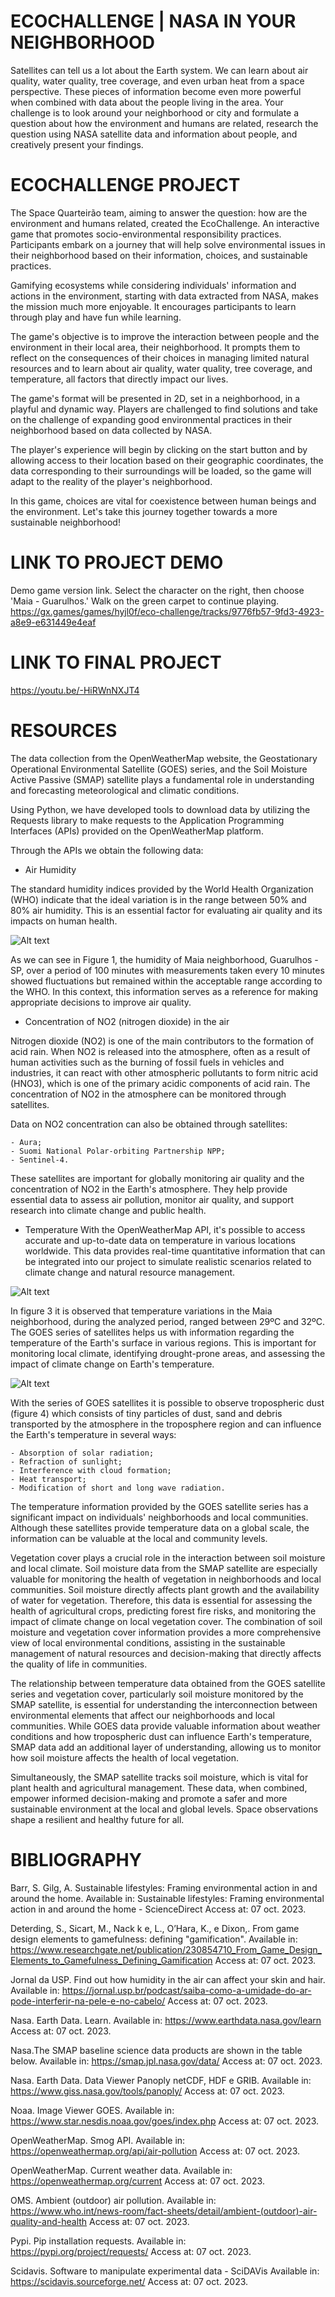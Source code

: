 # ECOCHALLENGE | NASA IN YOUR NEIGHBORHOOD
Satellites can tell us a lot about the Earth system. We can learn about air quality, water quality, tree coverage, and even urban heat from a space perspective. These pieces of information become even more powerful when combined with data about the people living in the area. Your challenge is to look around your neighborhood or city and formulate a question about how the environment and humans are related, research the question using NASA satellite data and information about people, and creatively present your findings.

# ECOCHALLENGE PROJECT
The Space Quarteirão team, aiming to answer the question: how are the environment and humans related, created the EcoChallenge. An interactive game that promotes socio-environmental responsibility practices. Participants embark on a journey that will help solve environmental issues in their neighborhood based on their information, choices, and sustainable practices.

Gamifying ecosystems while considering individuals' information and actions in the environment, starting with data extracted from NASA, makes the mission much more enjoyable. It encourages participants to learn through play and have fun while learning.

The game's objective is to improve the interaction between people and the environment in their local area, their neighborhood. It prompts them to reflect on the consequences of their choices in managing limited natural resources and to learn about air quality, water quality, tree coverage, and temperature, all factors that directly impact our lives.

The game's format will be presented in 2D, set in a neighborhood, in a playful and dynamic way. Players are challenged to find solutions and take on the challenge of expanding good environmental practices in their neighborhood based on data collected by NASA.

The player's experience will begin by clicking on the start button and by allowing access to their location based on their geographic coordinates, the data corresponding to their surroundings will be loaded, so the game will adapt to the reality of the player's neighborhood.

In this game, choices are vital for coexistence between human beings and the environment. Let's take this journey together towards a more sustainable neighborhood!

# LINK TO PROJECT DEMO
Demo game version link. Select the character on the right, then choose 'Maia - Guarulhos.' Walk on the green carpet to continue playing.
https://gx.games/games/hyjl0f/eco-challenge/tracks/9776fb57-9fd3-4923-a8e9-e631449e4eaf

# LINK TO FINAL PROJECT
https://youtu.be/-HiRWnNXJT4 

# RESOURCES
The data collection from the OpenWeatherMap website, the Geostationary Operational Environmental Satellite (GOES) series, and the Soil Moisture Active Passive (SMAP) satellite plays a fundamental role in understanding and forecasting meteorological and climatic conditions.

Using Python, we have developed tools to download data by utilizing the Requests library to make requests to the Application Programming Interfaces (APIs) provided on the OpenWeatherMap platform.

Through the APIs we obtain the following data:

 - Air Humidity

The standard humidity indices provided by the World Health Organization (WHO) indicate that the ideal variation is in the range between 50% and 80% air humidity. This is an essential factor for evaluating air quality and its impacts on human health.

![Alt text](assets/air_humidity_graph.png)

As we can see in Figure 1, the humidity of Maia neighborhood, Guarulhos - SP, over a period of 100 minutes with measurements taken every 10 minutes showed fluctuations but remained within the acceptable range according to the WHO. In this context, this information serves as a reference for making appropriate decisions to improve air quality.

- Concentration of NO2 (nitrogen dioxide) in the air

Nitrogen dioxide (NO2) is one of the main contributors to the formation of acid rain. When NO2 is released into the atmosphere, often as a result of human activities such as the burning of fossil fuels in vehicles and industries, it can react with other atmospheric pollutants to form nitric acid (HNO3), which is one of the primary acidic components of acid rain. The concentration of NO2 in the atmosphere can be monitored through satellites.

Data on NO2 concentration can also be obtained through satellites:

    - Aura;
    - Suomi National Polar-orbiting Partnership NPP;
    - Sentinel-4.

These satellites are important for globally monitoring air quality and the concentration of NO2 in the Earth's atmosphere. They help provide essential data to assess air pollution, monitor air quality, and support research into climate change and public health.

- Temperature
With the OpenWeatherMap API, it's possible to access accurate and up-to-date data on temperature in various locations worldwide. This data provides real-time quantitative information that can be integrated into our project to simulate realistic scenarios related to climate change and natural resource management.

![Alt text](assets/temperature_graph.png)

In figure 3 it is observed that temperature variations in the Maia neighborhood, during the analyzed period, ranged between 29ºC and 32ºC. The GOES series of satellites helps us with information regarding the temperature of the Earth's surface in various regions. This is important for monitoring local climate, identifying drought-prone areas, and assessing the impact of climate change on Earth's temperature.

![Alt text](assets/smap_image.png)

With the series of GOES satellites it is possible to observe tropospheric dust (figure 4) which consists of tiny particles of dust, sand and debris transported by the atmosphere in the troposphere region and can influence the Earth's temperature in several ways:

    - Absorption of solar radiation;
    - Refraction of sunlight;
    - Interference with cloud formation;
    - Heat transport;
    - Modification of short and long wave radiation.

The temperature information provided by the GOES satellite series has a significant impact on individuals' neighborhoods and local communities. Although these satellites provide temperature data on a global scale, the information can be valuable at the local and community levels.

Vegetation cover plays a crucial role in the interaction between soil moisture and local climate. Soil moisture data from the SMAP satellite are especially valuable for monitoring the health of vegetation in neighborhoods and local communities. Soil moisture directly affects plant growth and the availability of water for vegetation. Therefore, this data is essential for assessing the health of agricultural crops, predicting forest fire risks, and monitoring the impact of climate change on local vegetation cover. The combination of soil moisture and vegetation cover information provides a more comprehensive view of local environmental conditions, assisting in the sustainable management of natural resources and decision-making that directly affects the quality of life in communities.

The relationship between temperature data obtained from the GOES satellite series and vegetation cover, particularly soil moisture monitored by the SMAP satellite, is essential for understanding the interconnection between environmental elements that affect our neighborhoods and local communities. While GOES data provide valuable information about weather conditions and how tropospheric dust can influence Earth's temperature, SMAP data add an additional layer of understanding, allowing us to monitor how soil moisture affects the health of local vegetation.

Simultaneously, the SMAP satellite tracks soil moisture, which is vital for plant health and agricultural management. These data, when combined, empower informed decision-making and promote a safer and more sustainable environment at the local and global levels. Space observations shape a resilient and healthy future for all.


# BIBLIOGRAPHY
Barr, S. Gilg, A. Sustainable lifestyles: Framing environmental action in and around the home. Available in: Sustainable lifestyles: Framing environmental action in and around the home - ScienceDirect 
Access at: 07 oct. 2023.

Deterding, S., Sicart, M., Nack k e, L., OʼHara, K., e Dixon,. From game design elements to gamefulness: defining "gamification". Available in: https://www.researchgate.net/publication/230854710_From_Game_Design_Elements_to_Gamefulness_Defining_Gamification 
Access at: 07 oct. 2023.

Jornal da USP. Find out how humidity in the air can affect your skin and hair. Available in:     https://jornal.usp.br/podcast/saiba-como-a-umidade-do-ar-pode-interferir-na-pele-e-no-cabelo/ 
Access at: 07 oct. 2023.

Nasa. Earth Data. Learn. Available in:  https://www.earthdata.nasa.gov/learn 
Access at: 07 oct. 2023.

Nasa.The SMAP baseline science data products are shown in the table below. Available in: https://smap.jpl.nasa.gov/data/ 
Access at: 07 oct. 2023.

Nasa. Earth Data. Data Viewer Panoply netCDF, HDF e GRIB. Available in:  https://www.giss.nasa.gov/tools/panoply/ 
Access at: 07 oct. 2023.

Noaa. Image Viewer GOES. Available in: https://www.star.nesdis.noaa.gov/goes/index.php 
Access at: 07 oct. 2023.

OpenWeatherMap. Smog API. Available in: https://openweathermap.org/api/air-pollution 
Access at: 07 oct. 2023. 

OpenWeatherMap. Current weather data. Available in: https://openweathermap.org/current 
Access at: 07 oct. 2023.

OMS. Ambient (outdoor) air pollution. Available in: https://www.who.int/news-room/fact-sheets/detail/ambient-(outdoor)-air-quality-and-health 
Access at: 07 oct. 2023.

Pypi. Pip installation requests. Available in: https://pypi.org/project/requests/
Access at: 07 oct. 2023.

Scidavis. Software to manipulate experimental data - SciDAVis Available in: https://scidavis.sourceforge.net/ Access at: 07 oct. 2023.



